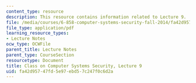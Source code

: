 ```yaml
---
content_type: resource
description: This resource contains information related to Lecture 9.
file: /media/courses/6-858-computer-systems-security-fall-2014/fa42d95747fd5e97ebd57c247f0c6d2a_MIT6_858F14_lec9.pdf
file_type: application/pdf
learning_resource_types:
- Lecture Notes
ocw_type: OCWFile
parent_title: Lecture Notes
parent_type: CourseSection
resourcetype: Document
title: Class on Computer Systems Security, Lecture 9
uid: fa42d957-47fd-5e97-ebd5-7c247f0c6d2a
---
```

